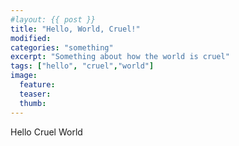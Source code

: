 ```yaml
---
#layout: {{ post }}
title: "Hello, World, Cruel!"
modified:
categories: "something"
excerpt: "Something about how the world is cruel"
tags: ["hello", "cruel","world"]
image:
  feature:
  teaser:
  thumb:
---
```

<p>Hello Cruel World </p>